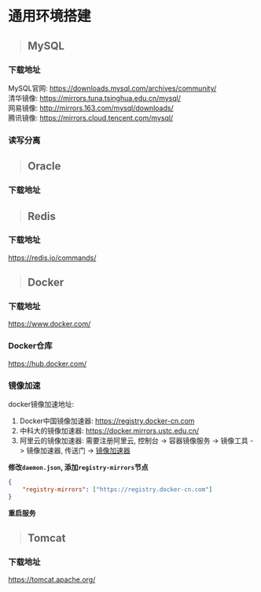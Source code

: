 # 通用环境搭建

> ## **MySQL**

### 下载地址

MySQL官网:  https://downloads.mysql.com/archives/community/  
清华镜像:  https://mirrors.tuna.tsinghua.edu.cn/mysql/  
网易镜像:  http://mirrors.163.com/mysql/downloads/  
腾讯镜像:  https://mirrors.cloud.tencent.com/mysql/  

### 读写分离

> ## **Oracle**

### 下载地址


> ## **Redis**

### 下载地址

https://redis.io/commands/

> ## **Docker**

### 下载地址

https://www.docker.com/

### Docker仓库

https://hub.docker.com/

### 镜像加速

docker镜像加速地址:  
1. Docker中国镜像加速器: https://registry.docker-cn.com
2. 中科大的镜像加速器: https://docker.mirrors.ustc.edu.cn/
3. 阿里云的镜像加速器: 需要注册阿里云, 控制台 -> 容器镜像服务 -> 镜像工具 -> 镜像加速器, 传送门 -> [镜像加速器](https://cr.console.aliyun.com/cn-hangzhou/instances/mirrors)


**修改`daemon.json`, 添加`registry-mirrors`节点**
```json
{
    "registry-mirrors": ["https://registry.docker-cn.com"]
}
```
**重启服务**

> ## **Tomcat**

### 下载地址

https://tomcat.apache.org/


